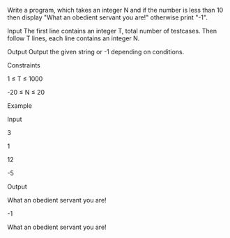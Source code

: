Write a program, which takes an integer N and if the number is less than 10 then display "What an obedient servant you are!" otherwise print "-1".

Input
The first line contains an integer T, total number of testcases. Then follow T lines, each line contains an integer N.

Output
Output the given string or -1 depending on conditions.

Constraints

1 ≤ T ≤ 1000

-20 ≤ N ≤ 20

Example

Input

3 

1

12

-5

Output

What an obedient servant you are!

-1

What an obedient servant you are!
